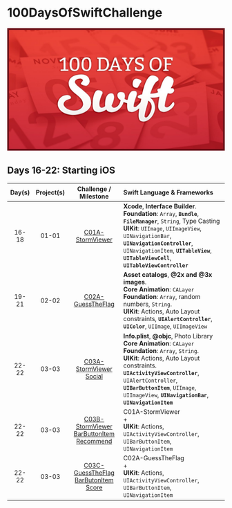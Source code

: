 # 100DaysOfSwiftChallenge

![100 Days of Swift challenge](resources/images/100DaysOfSwift.jpg)

## Days 16-22: Starting iOS

| Day(s) | Project(s) | Challenge / Milestone | Swift Language & Frameworks |
| :-----: | :-----: | :--------------: | :-------------------------- |
| 16-18 | 01-01  | [C01A-StormViewer](<https://github.com/ignasiperez/100DaysOfSwiftChallenge/tree/master/D16_18-P01_01-C01A-StormViewer>) | **Xcode**, **Interface Builder**. <br/> **Foundation**: `Array`, **`Bundle`**, **`FileManager`**, `String`, Type Casting <br/> **UIKit**: `UIImage`, `UIImageView`, `UINavigationBar`, **`UINavigationController`**, `UINavigationItem`, **`UITableView`**, **`UITableViewCell`**, **`UITableViewController`** |
| 19-21 | 02-02  | [C02A-GuessTheFlag](<https://github.com/ignasiperez/100DaysOfSwiftChallenge/tree/master/D19-21-P02_02-C02A-GuessTheFlag>) | **Asset catalogs**, **@2x and @3x images**. <br/> **Core Animation**: `CALayer` <br/> **Foundation**: `Array`, random numbers, `String`. <br/> **UIKit**: Actions, Auto Layout constraints, **`UIAlertController`**, **`UIColor`**, `UIImage`, `UIImageView`|
| 22-22 | 03-03  | [C03A-StormViewer Social](<https://github.com/ignasiperez/100DaysOfSwiftChallenge/tree/master/D22_22-P03_03-C03A-StormViewerSocial>) | **Info.plist**, **@objc**, Photo Library  <br/> **Core Animation**:  `CALayer` <br/> **Foundation**: `Array`, `String`. <br/> **UIKit**: Actions, Auto Layout constraints. **`UIActivityViewController`**, `UIAlertController`, **`UIBarButtonItem`**, `UIImage`, `UIImageView`, **`UINavigationBar`**, **`UINavigationItem`**|
| 22-22 | 03-03  | [C03B-StormViewer BarButtonItem Recommend](https://github.com/ignasiperez/100DaysOfSwiftChallenge/tree/master/D22_22-P03_03-C03B-StormViewerBarButtonItemRecommend) | C01A-StormViewer <br/> + <br/>  **UIKit**: Actions, `UIActivityViewController`, `UIBarButtonItem`,   `UINavigationItem`|
| 22-22 | 03-03  | [C03C-GuessTheFlag BarButonItem Score](https://github.com/ignasiperez/100DaysOfSwiftChallenge/tree/master/D22-22-P03_03-C03C-GuessTheFlagBarButtonItemScore) | C02A-GuessTheFlag <br/> + <br/>  **UIKit**: Actions, `UIActivityViewController`, `UIBarButtonItem`,   `UINavigationItem`|